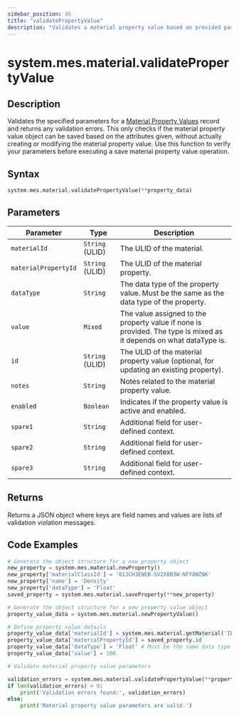 ```yaml
---
sidebar_position: 45
title: "validatePropertyValue"
description: "Validates a material property value based on provided parameters."
---
```


# system.mes.material.validatePropertyValue

## Description

Validates the specified parameters for a [Material Property Values](../../data-model/material-model/material-property-value) record and returns any validation errors.
This only checks if the material property value object can be saved based on the attributes given, without actually creating or modifying the material property value. Use this function to verify your parameters before executing a save material property value operation.

## Syntax

```python
system.mes.material.validatePropertyValue(**property_data)
```

## Parameters

| Parameter            | Type            | Description                                                                                                        |
| -------------------- | --------------- | ------------------------------------------------------------------------------------------------------------------ |
| `materialId`         | `String` (ULID) | The ULID of the material.                                                                                          |
| `materialPropertyId` | `String` (ULID) | The ULID of the material property.                                                                                 |
| `dataType`           | `String`        | The data type of the property value. Must be the same as the data type of the property.                            |
| `value`              | `Mixed`         | The value assigned to the property value if none is provided. The type is mixed as it depends on what dataType is. |
| `id`                 | `String` (ULID) | The ULID of the material property value (optional, for updating an existing property).                             |
| `notes`              | `String`        | Notes related to the material property value.                                                                      |
| `enabled`            | `Boolean`       | Indicates if the property value is active and enabled.                                                             |
| `spare1`             | `String`        | Additional field for user-defined context.                                                                         |
| `spare2`             | `String`        | Additional field for user-defined context.                                                                         |
| `spare3`             | `String`        | Additional field for user-defined context.                                                                         |

## Returns

Returns a JSON object where keys are field names and values are lists of validation violation messages.

## Code Examples

```python
# Generate the object structure for a new property object
new_property = system.mes.material.newProperty()
new_property['materialClassId'] = '01JCH3ENEB-SV2X8B3W-NFY8WZNK'
new_property['name'] = 'Density'
new_property['dataType'] = 'Float'
saved_property = system.mes.material.saveProperty(**new_property)

# Generate the object structure for a new property value object
property_value_data = system.mes.material.newPropertyValue()

# Define property value details
property_value_data['materialId'] = system.mes.material.getMaterial('IRB/5391537510212')['id']
property_value_data['materialPropertyId'] = saved_property.id
property_value_data['dataType'] = 'Float' # Must be the same data type as the property
property_value_data['value'] = 100

# Validate material property value parameters

validation_errors = system.mes.material.validatePropertyValue(**property_value_data)
if len(validation_errors) > 0:
    print('Validation errors found:', validation_errors)
else:
    print('Material property value parameters are valid.')
```
